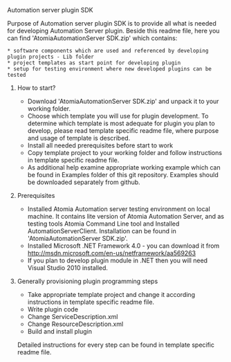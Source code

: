 ﻿Automation server plugin SDK

Purpose of Automation server plugin SDK is to provide all what is needed for developing Automation Server plugin. 
Beside this readme file, here you can find 'AtomiaAutomationServer SDK.zip' which contains:

	* software components which are used and referenced by developing plugin projects - Lib folder
	* project templates as start point for developing plugin 
	* setup for testing environment where new developed plugins can be tested

1. How to start?

	- Download 'AtomiaAutomationServer SDK.zip' and unpack it to your working folder.
	- Choose which template you will use for plugin development. To determine which template is most adequate for plugin you plan to develop, please read template specific readme file, where purpose and usage of template is described.
	- Install all needed prerequisites before start to work
	- Copy template project to your working folder and follow instructions in template specific readme file.
	- As additional help examine appropriate working example which can be found in Examples folder of this git repository. Examples should be downloaded separately from github.

2. Prerequisites

	- Installed Atomia Automation server testing environment on local machine. It contains lite version of Atomia Automation Server, and as testing tools Atomia Command Line tool and Installed AutomationServerClient. Installation can be found in 'AtomiaAutomationServer SDK.zip'.
	- Installed Microsoft .NET Framework 4.0 - you can download it from http://msdn.microsoft.com/en-us/netframework/aa569263	
	- If you plan to develop plugin module in .NET then you will need Visual Studio 2010 installed.	
			
3. Generally provisioning plugin programming steps	
	
	- Take appropriate template project and change it according instructions in template specific readme file.
	- Write plugin code
	- Change ServiceDescription.xml
	- Change ResourceDescription.xml
	- Build and install plugin
	
	Detailed instructions for every step can be found in template specific readme file.